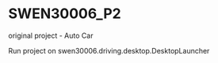 # SWEN30006_P2
original project - Auto Car

Run project on swen30006.driving.desktop.DesktopLauncher
